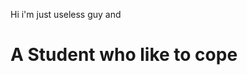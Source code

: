 Hi i'm just useless guy and
<h1>A Student who like to cope</h1>
<!---
Siv3rn/Siv3rn is a ✨ special ✨ repository because its `README.md` (this file) appears on your GitHub profile.
You can click the Preview link to take a look at your changes.
--->
